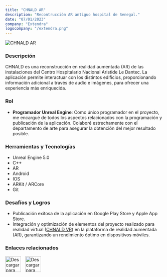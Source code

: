 ```yaml
---
title: "CHNALD AR"
description: "Recontrucción AR antiguo hospital de Senegal."
date: "07/01/2023"
company: "Extendra"
logocompany: "/extendra.png"
---
```

![CHNALD AR](/LeDantecAR.png)

### Descripción

CHNALD es una reconstrucción en realidad aumentada (AR) de las instalaciones del Centro Hospitalario Nacional Aristide Le Dantec. La aplicación permite interactuar con los distintos edificios, proporcionando información adicional a través de audio e imágenes, para ofrecer una experiencia más enriquecida.

### Rol

- **Programador Unreal Engine**: Como único programador en el proyecto, me encargué de todos los aspectos relacionados con la programación y publicación de la aplicación. Colaboré estrechamente con el departamento de arte para asegurar la obtención del mejor resultado posible.

### Herramientas y Tecnologías

- Unreal Engine 5.0
- C++
- AR
- Android
- IOS
- ARKit / ARCore
- Git

### Desafíos y Logros

- Publicación exitosa de la aplicación en Google Play Store y Apple App Store.
- Integración y optimización de elementos del proyecto realizado para realidad virtual ([CHNALD VR](https://adriahervas.com/projects/es/chnald)) en la plataforma de realidad aumentada (AR), garantizando un rendimiento óptimo en dispositivos móviles.

### Enlaces relacionados

<a href="https://play.google.com/store/apps/details?id=com.extendra.QuantumLeDantec&pcampaignid=web_share" style="display:inline-block; margin-right:10px;">
  <img src="/playstore.png" alt="Descargar para Android" style="height:50px;">
</a>

<a href="https://apps.apple.com/es/app/chnald/id6450892343" style="display:inline-block;">
  <img src="/appstore.png" alt="Descargar para iOS" style="height:50px;">
</a>